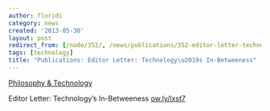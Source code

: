 ```yaml
---
author: floridi
category: news
created: '2013-05-30'
layout: post
redirect_from: [/node/352/, /news/publications/352-editor-letter-technologys-betweeness/]
tags: [technology]
title: "Publications: Editor Letter: Technology\u2019s In-Betweeness"
---
```

[Philosophy &
Technology](http://www.springer.com/philosophy/epistemology+and+philosophy+of+science/journal/13347)

Editor Letter: Technology’s In-Betweeness
[ow.ly/lxst7](http://t.co/nFdmo0AYR7)

